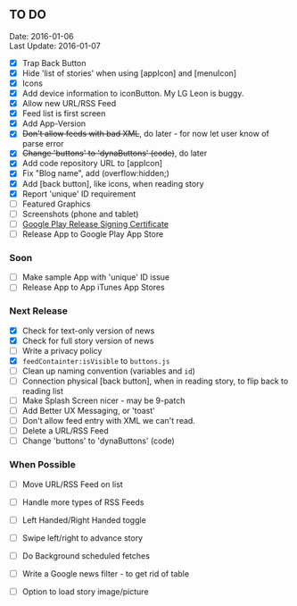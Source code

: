 ## TO DO ##
Date: 2016-01-06<br>
Last Update: 2016-01-07

- [X] Trap Back Button
- [X] Hide 'list of stories' when using [appIcon] and [menuIcon]
- [X] Icons
- [X] Add device information to iconButton. My LG Leon is buggy.
- [X] Allow new URL/RSS Feed
- [X] Feed list is first screen
- [X] Add App-Version
- [X] ~~Don't allow feeds with bad XML~~, do later - for now let user know of parse error
- [X] ~~Change 'buttons' to 'dynaButtons' (code)~~, do later
- [X] Add code repository URL to [appIcon]
- [X] Fix "Blog name", add (overflow:hidden;)
- [X] Add [back button], like icons, when reading story
- [X] Report 'unique' ID requirement
- [ ] Featured Graphics
- [ ] Screenshots (phone and tablet)
- [ ] [Google Play Release Signing Certificate](http://developer.android.com/tools/publishing/app-signing.html#signing-manually)
- [ ] Release App to Google Play App Store

### Soon ##

- [ ] Make sample App with 'unique' ID issue
- [ ] Release App to App iTunes App Stores

### Next Release ###

- [X] Check for text-only version of news
- [X] Check for full story version of news
- [ ] Write a privacy policy
- [X] `feedContainter:isVisible` to `buttons.js`
- [ ] Clean up naming convention (variables and `id`)
- [ ] Connection physical [back button], when in reading story, to flip back to reading list
- [ ] Make Splash Screen nicer - may be 9-patch
- [ ] Add Better UX Messaging, or 'toast'
- [ ] Don't allow feed entry with XML we can't read.
- [ ] Delete a URL/RSS Feed
- [ ] Change 'buttons' to 'dynaButtons' (code)

### When Possible ###

- [ ] Move URL/RSS Feed on list
- [ ] Handle more types of RSS Feeds
- [ ] Left Handed/Right Handed toggle
- [ ] Swipe left/right to advance story
- [ ] Do Background scheduled fetches
- [ ] Write a Google news filter - to get rid of table
- [ ] Option to load story image/picture


